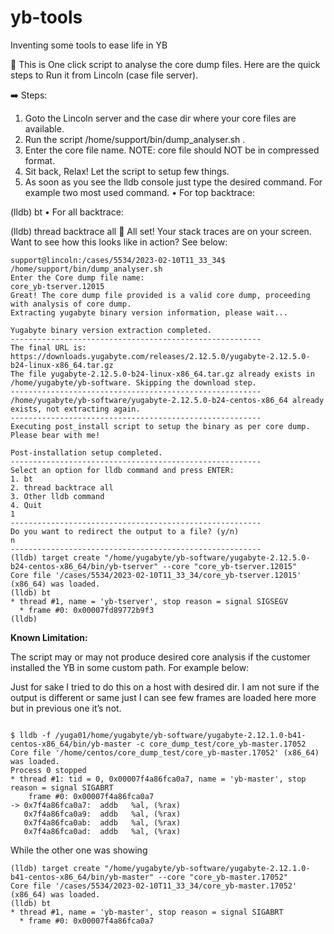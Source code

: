 # yb-tools
Inventing some tools to ease life in YB

:mega: This is One click script to analyse the core dump files. Here are the quick steps to Run it from Lincoln (case file server).

:arrow_right:   Steps:
1. Goto the Lincoln server and the case dir where your core files are available.
2. Run the script /home/support/bin/dump_analyser.sh .
3. Enter the core file name.
     NOTE: core file should NOT be in compressed format.
4. Sit back, Relax! Let the script to setup few things.
5. As soon as you see the lldb console just type the desired command. For example two most used command.
• For top backtrace:

(lldb) bt
• For all backtrace:

(lldb) thread backtrace all
:beer: All set! Your stack traces are on your screen. Want to see how this looks like in action? See below: 

```
support@lincoln:/cases/5534/2023-02-10T11_33_34$ /home/support/bin/dump_analyser.sh
Enter the Core dump file name:
core_yb-tserver.12015
Great! The core dump file provided is a valid core dump, proceeding with analysis of core dump.
Extracting yugabyte binary version information, please wait...

Yugabyte binary version extraction completed.
--------------------------------------------------------
The final URL is: https://downloads.yugabyte.com/releases/2.12.5.0/yugabyte-2.12.5.0-b24-linux-x86_64.tar.gz
The file yugabyte-2.12.5.0-b24-linux-x86_64.tar.gz already exists in /home/yugabyte/yb-software. Skipping the download step.
--------------------------------------------------------
/home/yugabyte/yb-software/yugabyte-2.12.5.0-b24-centos-x86_64 already exists, not extracting again.
--------------------------------------------------------
Executing post_install script to setup the binary as per core dump. Please bear with me!

Post-installation setup completed.
--------------------------------------------------------
Select an option for lldb command and press ENTER:
1. bt
2. thread backtrace all
3. Other lldb command
4. Quit
1
--------------------------------------------------------
Do you want to redirect the output to a file? (y/n)
n
--------------------------------------------------------
(lldb) target create "/home/yugabyte/yb-software/yugabyte-2.12.5.0-b24-centos-x86_64/bin/yb-tserver" --core "core_yb-tserver.12015"
Core file '/cases/5534/2023-02-10T11_33_34/core_yb-tserver.12015' (x86_64) was loaded.
(lldb) bt
* thread #1, name = 'yb-tserver', stop reason = signal SIGSEGV
  * frame #0: 0x00007fd89772b9f3
(lldb)
```

**Known Limitation:**

The script may or may not produce desired core analysis if the customer installed the YB in some custom path. For example below: 

Just for sake I tried to do this on a host with desired dir. I am not sure if the output is different or same just I can see few frames are loaded here more but in previous one it’s not.


```

$ lldb -f /yuga01/home/yugabyte/yb-software/yugabyte-2.12.1.0-b41-centos-x86_64/bin/yb-master -c core_dump_test/core_yb-master.17052
Core file '/home/centos/core_dump_test/core_yb-master.17052' (x86_64) was loaded.
Process 0 stopped
* thread #1: tid = 0, 0x00007f4a86fca0a7, name = 'yb-master', stop reason = signal SIGABRT
    frame #0: 0x00007f4a86fca0a7
-> 0x7f4a86fca0a7:  addb   %al, (%rax)
   0x7f4a86fca0a9:  addb   %al, (%rax)
   0x7f4a86fca0ab:  addb   %al, (%rax)
   0x7f4a86fca0ad:  addb   %al, (%rax)
```

While the other one was showing

```
(lldb) target create "/home/yugabyte/yb-software/yugabyte-2.12.1.0-b41-centos-x86_64/bin/yb-master" --core "core_yb-master.17052"
Core file '/cases/5534/2023-02-10T11_33_34/core_yb-master.17052' (x86_64) was loaded.
(lldb) bt
* thread #1, name = 'yb-master', stop reason = signal SIGABRT
  * frame #0: 0x00007f4a86fca0a7
```

